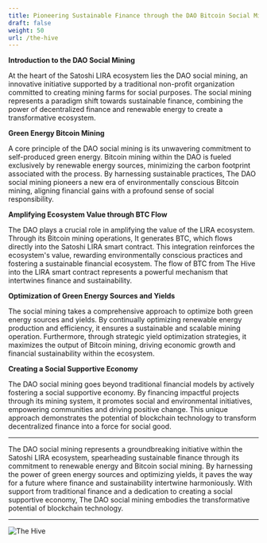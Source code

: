 ```yaml
---
title: Pioneering Sustainable Finance through the DAO Bitcoin Social Mining
draft: false
weight: 50
url: /the-hive
---
```


**Introduction to the DAO Social Mining**

At the heart of the Satoshi LIRA ecosystem lies the DAO social mining, an
innovative initiative supported by a traditional non-profit
organization committed to creating mining farms for social purposes.
The social mining represents a paradigm shift towards sustainable finance,
combining the power of decentralized finance and renewable energy 
to create a transformative ecosystem.

**Green Energy Bitcoin Mining**

A core principle of the DAO social mining is its unwavering commitment to
self-produced green energy. Bitcoin mining within the DAO is fueled
exclusively by renewable energy sources, minimizing the carbon
footprint associated with the process. By harnessing sustainable
practices, The DAO social mining pioneers a new era of environmentally conscious
Bitcoin mining, aligning financial gains with a profound sense of
social responsibility.

**Amplifying Ecosystem Value through BTC Flow**

The DAO plays a crucial role in amplifying the value of the
LIRA ecosystem. Through its Bitcoin mining operations, It 
generates BTC, which flows directly into the Satoshi LIRA smart contract. This
integration reinforces the ecosystem's value, rewarding
environmentally conscious practices and fostering a sustainable
financial ecosystem. The flow of BTC from The Hive into the LIRA smart
contract represents a powerful mechanism that intertwines finance and
sustainability.

**Optimization of Green Energy Sources and Yields**

The social mining takes a comprehensive approach to optimize both green energy
sources and yields. By continually optimizing renewable energy
production and efficiency, it ensures a sustainable and scalable
mining operation. Furthermore, through strategic yield optimization
strategies, it maximizes the output of Bitcoin mining, driving
economic growth and financial sustainability within the ecosystem.

**Creating a Social Supportive Economy**

The DAO social mining goes beyond traditional financial models by actively
fostering a social supportive economy. By financing impactful projects
through its mining system, it promotes social and environmental
initiatives, empowering communities and driving positive change. This
unique approach demonstrates the potential of blockchain technology to
transform decentralized finance into a force for social good.


---

The DAO social mining represents a groundbreaking initiative within the Satoshi
LIRA ecosystem, spearheading sustainable finance through its
commitment to renewable energy and Bitcoin social mining. By
harnessing the power of green energy sources and optimizing yields,
it paves the way for a future where finance and sustainability
intertwine harmoniously. With support from traditional finance and a
dedication to creating a social supportive economy, The DAO social mining embodies
the transformative potential of blockchain technology.

---

![The Hive](/images/The-hive-final.png)
